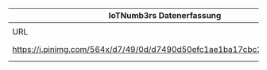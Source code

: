 |IoTNumb3rs Datenerfassung|||||||||||
| ---- | ---- | ---- | ---- | ---- | ---- | ---- | ---- | ---- | ---- | ---- |
||||||||||||
|URL|home_url|filename|device_class|device_count|market_class|market_volume|prognosis_year|publication_year|authorship_class|Dropbox folder|
|https://i.pinimg.com/564x/d7/49/0d/d7490d50efc1ae1ba17cbc217f5d35f4.jpg|https://www.einfochips.com/services/software-engineering/cloud-iot-and-mobility/|file5_d7490d50efc1ae1ba17cbc217f5d35f4.jpg||||||||marielledemuth/20181124-1500|
